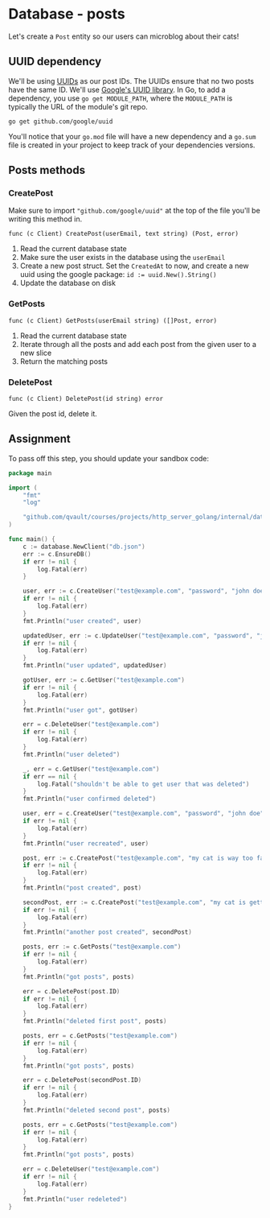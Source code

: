 # Database - posts

Let's create a `Post` entity so our users can microblog about their cats!

## UUID dependency

We'll be using [UUIDs](https://qvault.io/clean-code/what-are-uuids-and-should-you-use-them/) as our post IDs. The UUIDs ensure that no two posts have the same ID. We'll use [Google's UUID library](https://pkg.go.dev/github.com/google/uuid). In Go, to add a dependency, you use `go get MODULE_PATH`, where the `MODULE_PATH` is typically the URL of the module's git repo.

`go get github.com/google/uuid`

You'll notice that your `go.mod` file will have a new dependency and a `go.sum` file is created in your project to keep track of your dependencies versions.

## Posts methods

### CreatePost

Make sure to import `"github.com/google/uuid"` at the top of the file you'll be writing this method in.

`func (c Client) CreatePost(userEmail, text string) (Post, error)`

1. Read the current database state
2. Make sure the user exists in the database using the `userEmail`
3. Create a new post struct. Set the `CreatedAt` to now, and create a new uuid using the google package: `id := uuid.New().String()`
4. Update the database on disk

### GetPosts

`func (c Client) GetPosts(userEmail string) ([]Post, error) `

1. Read the current database state
2. Iterate through all the posts and add each post from the given user to a new slice
3. Return the matching posts

### DeletePost

`func (c Client) DeletePost(id string) error`

Given the post id, delete it.

## Assignment

To pass off this step, you should update your sandbox code:

```go
package main

import (
	"fmt"
	"log"

	"github.com/qvault/courses/projects/http_server_golang/internal/database"
)

func main() {
	c := database.NewClient("db.json")
	err := c.EnsureDB()
	if err != nil {
		log.Fatal(err)
	}

	user, err := c.CreateUser("test@example.com", "password", "john doe", 18)
	if err != nil {
		log.Fatal(err)
	}
	fmt.Println("user created", user)

	updatedUser, err := c.UpdateUser("test@example.com", "password", "john doe", 18)
	if err != nil {
		log.Fatal(err)
	}
	fmt.Println("user updated", updatedUser)

	gotUser, err := c.GetUser("test@example.com")
	if err != nil {
		log.Fatal(err)
	}
	fmt.Println("user got", gotUser)

	err = c.DeleteUser("test@example.com")
	if err != nil {
		log.Fatal(err)
	}
	fmt.Println("user deleted")

	_, err = c.GetUser("test@example.com")
	if err == nil {
		log.Fatal("shouldn't be able to get user that was deleted")
	}
	fmt.Println("user confirmed deleted")

	user, err = c.CreateUser("test@example.com", "password", "john doe", 18)
	if err != nil {
		log.Fatal(err)
	}
	fmt.Println("user recreated", user)

	post, err := c.CreatePost("test@example.com", "my cat is way too fat")
	if err != nil {
		log.Fatal(err)
	}
	fmt.Println("post created", post)

	secondPost, err := c.CreatePost("test@example.com", "my cat is getting skinny now")
	if err != nil {
		log.Fatal(err)
	}
	fmt.Println("another post created", secondPost)

	posts, err := c.GetPosts("test@example.com")
	if err != nil {
		log.Fatal(err)
	}
	fmt.Println("got posts", posts)

	err = c.DeletePost(post.ID)
	if err != nil {
		log.Fatal(err)
	}
	fmt.Println("deleted first post", posts)

	posts, err = c.GetPosts("test@example.com")
	if err != nil {
		log.Fatal(err)
	}
	fmt.Println("got posts", posts)

	err = c.DeletePost(secondPost.ID)
	if err != nil {
		log.Fatal(err)
	}
	fmt.Println("deleted second post", posts)

	posts, err = c.GetPosts("test@example.com")
	if err != nil {
		log.Fatal(err)
	}
	fmt.Println("got posts", posts)

	err = c.DeleteUser("test@example.com")
	if err != nil {
		log.Fatal(err)
	}
	fmt.Println("user redeleted")
}
```
